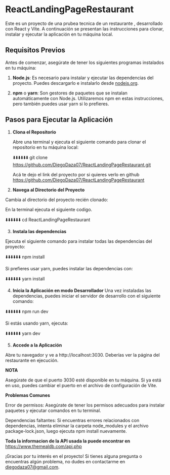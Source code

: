 # ReactLandingPageRestaurant

Este es un proyecto de una prubea tecnica de un restaurante , desarrollado con React y Vite. A continuación se presentan las instrucciones para clonar, instalar y ejecutar la aplicación en tu máquina local.

## Requisitos Previos

Antes de comenzar, asegúrate de tener los siguientes programas instalados en tu máquina:

1. **Node.js**: Es necesario para instalar y ejecutar las dependencias del proyecto. Puedes descargarlo e instalarlo desde [nodejs.org](https://nodejs.org/).

2. **npm** o **yarn**: Son gestores de paquetes que se instalan automáticamente con Node.js. Utilizaremos npm en estas instrucciones, pero también puedes usar yarn si lo prefieres.

## Pasos para Ejecutar la Aplicación

1. **Clona el Repositorio**

   Abre una terminal y ejecuta el siguiente comando para clonar el repositorio en tu máquina local:

   ⬇️⬇️⬇️⬇️⬇️⬇️
   git clone https://github.com/DiegoDaza07/ReactLandingPageRestaurant.git


   Acá te dejo el link del proyecto por si quieres verlo en github
   https://github.com/DiegoDaza07/ReactLandingPageRestaurant

2. **Navega al Directorio del Proyecto**

Cambia al directorio del proyecto recién clonado:

  En la terminal ejecuta el siguiente codigo.

  ⬇️⬇️⬇️⬇️⬇️⬇️
  cd ReactLandingPageRestaurant

3. **Instala las dependencias**

  Ejecuta el siguiente comando para instalar todas las dependencias del proyecto:
  
  ⬇️⬇️⬇️⬇️⬇️⬇️
  npm install

  Si prefieres usar yarn, puedes instalar las dependencias con:

  ⬇️⬇️⬇️⬇️⬇️⬇️
  yarn install

4. **Inicia la Aplicación en modo Desarrollador**
  Una vez instaladas las dependencias, puedes iniciar el servidor de desarrollo con el siguiente comando:

  ⬇️⬇️⬇️⬇️⬇️⬇️
  npm run dev

  Si estás usando yarn, ejecuta:

  ⬇️⬇️⬇️⬇️⬇️⬇️
  yarn dev

5. **Accede a la Aplicación**

  Abre tu navegador y ve a http://localhost:3030. Deberías ver la página  del restaurante en ejecución.


**NOTA**

  Asegúrate de que el puerto 3030 esté disponible en tu máquina. Si ya está en uso,
  puedes cambiar el puerto en el archivo de configuración de Vite.


**Problemas Comunes**

Error de permisos: Asegúrate de tener los permisos adecuados para instalar paquetes y ejecutar comandos en tu terminal.

Dependencias faltantes: Si encuentras errores relacionados con dependencias, intenta eliminar la carpeta node_modules
y el archivo package-lock.json, luego ejecuta npm install nuevamente.


**Toda la informacion de la API usada la puede encontrar en**
https://www.themealdb.com/api.php



¡Gracias por tu interés en el proyecto! Si tienes alguna pregunta o encuentras algún problema,
no dudes en contactarme en diegodaza07@gmail.com.
  